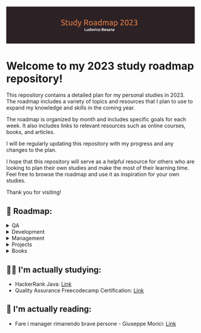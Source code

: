 ![github-header-image](github-header-image.png)

# Welcome to my 2023 study roadmap repository!

This repository contains a detailed plan for my personal studies in 2023. The roadmap includes a variety of topics and resources that I plan to use to expand my knowledge and skills in the coming year.

The roadmap is organized by month and includes specific goals for each week. It also includes links to relevant resources such as online courses, books, and articles.

I will be regularly updating this repository with my progress and any changes to the plan.

I hope that this repository will serve as a helpful resource for others who are looking to plan their own studies and make the most of their learning time. Feel free to browse the roadmap and use it as inspiration for your own studies.

Thank you for visiting!

## 📍 Roadmap:

<details>
  <summary>QA</summary>
  
1. Quality Assurance Freecodecamp Certification: [Link](https://www.freecodecamp.org/learn/quality-assurance/)
  
</details>

<details>
  <summary>Development</summary>
  
2. HackerRank Java: [Link](https://www.hackerrank.com/domains/java)

</details>

<details>
  <summary>Management</summary>
  Coming Soon.
</details>

<details>
  <summary>Projects</summary>
  Coming Soon.
</details>

<details>
  <summary>Books</summary>
   
1. Fare i manager rimanendo brave persone - Giuseppe Morici: [Link](https://www.amazon.it/)

</details>

## 👨‍🎓 I'm actually studying:

- HackerRank Java: [Link](https://www.hackerrank.com/domains/java)
- Quality Assurance Freecodecamp Certification: [Link](https://www.freecodecamp.org/learn/quality-assurance/)


## 📖 I'm actually reading:

- Fare i manager rimanendo brave persone - Giuseppe Morici: [Link](https://www.amazon.it/)
